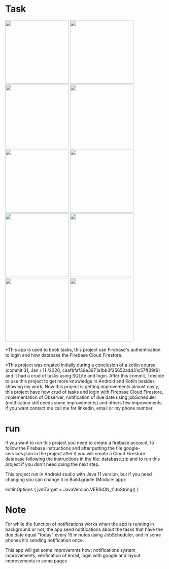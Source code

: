# Task
<div>
        <image src="screenshots/login.jpg" width="200"/>
        <image src="screenshots/register-user.jpg" width="200"/>
        <image src="screenshots/task-uncompleted.jpg" width="200"/>
        <image src="screenshots/task-completed.jpg" width="200"/>
        <image src="screenshots/menu.jpg" width="200"/>
        <image src="screenshots/register-task.jpg" width="200"/>
        <image src="screenshots/edit-task.jpg" width="200"/>
        <image src="screenshots/deleting-task.jpg" width="200"/>
        <image src="screenshots/notification.jpg" width="200"/>
        <image src="screenshots/camera.jpg" width="200"/>
</div>

*This app is used to book tasks, this project use Firebase's authentication to login and how database the Firebase Cloud Firestore.

*This project was created initially during a conclusion of a kotlin course (commit 31, Jan / 11 /2020, caafbfaf39e3971a1bb3f25652add31c57ff39f9) and it had a crud of tasks using SQLite and login. After this commit, I decide to use this project to get more knowledge in Android and Kotlin besides showing my work. Now this project is getting improvements almost dayly, this project have now crud of tasks and login with Firebase Cloud Firestore, implementation of Observer, notification of due date using jobScheduler (notification still needs some improvements) and others few improvements.
if you want contact me call me for linkedin, email or my phone number.


# run

If you want to run this project you need to create a firebase account, to follow the Firebase instructions
and after putting the file google-services.json in the project after it you will create a Cloud Firestore
database following the instructions in the file: database.zip and to run this project if you
don't need doing the next step.

This project run in Android studio with Java 11 version, but if you need changing you can change it in Build.gradle (Module: app):

kotlinOptions {
        jvmTarget = JavaVersion.VERSION_11.toString()
    }


# Note
For while the function of notifications works when the app is running in background or not, the app send notifications about the tasks that have the due date equal "today" every 15 minutes using JobScheduler, and in some phones it's sending notification once. 

This app will get some improvemnts how: notifications system improvements, verification of email, login with google and layout improvements in some pages
